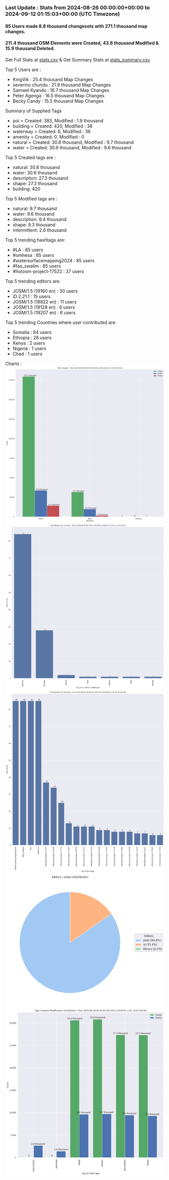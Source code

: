 ### Last Update : Stats from 2024-08-26 00:00:00+00:00 to 2024-09-12 01:15:03+00:00 (UTC Timezone)

#### 85 Users made 8.8 thousand changesets with 271.1 thousand map changes.
#### 211.4 thousand OSM Elements were Created, 43.8 thousand Modified & 15.9 thousand Deleted.
Get Full Stats at [stats.csv](/stats/watersurfacemapping/Daily/stats.csv)
 & Get Summary Stats at [stats_summary.csv](/stats/watersurfacemapping/Daily/stats_summary.csv)

Top 5 Users are : 
- KingVik : 25.4 thousand Map Changes
- severino chundu : 21.9 thousand Map Changes
- Samwel Kyando : 16.7 thousand Map Changes
- Peter Agenga : 16.5 thousand Map Changes
- Becky Candy : 15.5 thousand Map Changes

Summary of Supplied Tags
- poi = Created: 383, Modified : 1.9 thousand
- building = Created: 420, Modified : 38
- waterway = Created: 6, Modified : 36
- amenity = Created: 0, Modified : 0
- natural = Created: 30.8 thousand, Modified : 9.7 thousand
- water = Created: 30.6 thousand, Modified : 9.6 thousand


Top 5 Created tags are :
- natural: 30.8 thousand
- water: 30.6 thousand
- description: 27.3 thousand
- shape: 27.3 thousand
- building: 420


Top 5 Modified tags are :
- natural: 9.7 thousand
- water: 9.6 thousand
- description: 9.4 thousand
- shape: 9.3 thousand
- intermittent: 2.6 thousand


Top 5 trending hashtags are:
- #LA : 85 users
- #omhesa : 85 users
- #watersurfacemapping2024 : 85 users
- #fao_swalim : 85 users
- #hotosm-project-17522 : 37 users


Top 5 trending editors are:
- JOSM/1.5 (19160 en) : 30 users
- iD 2.21.1 : 15 users
- JOSM/1.5 (18822 en) : 11 users
- JOSM/1.5 (19128 en) : 6 users
- JOSM/1.5 (19207 en) : 6 users


Top 5 trending Countries where user contributed are:
- Somalia : 84 users
- Ethiopia : 28 users
- Kenya : 2 users
- Nigeria : 1 users
- Chad : 1 users


 Charts : 
![Alt text](./stats_osm_changes.png) 
![Alt text](./stats_users_per_country.png) 
![Alt text](./stats_users_per_hashtag.png) 
![Alt text](./stats_editors_pie_chart.png) 
![Alt text](./stats_tags.png) 
